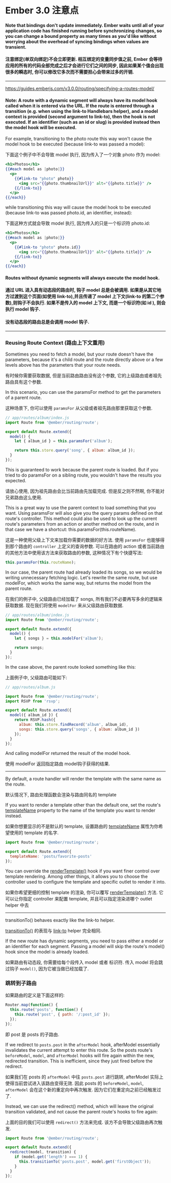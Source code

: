 # Ember 3.0 注意点

#### Note that bindings don't update immediately. Ember waits until all of your application code has finished running before synchronizing changes, so you can change a bound property as many times as you'd like without worrying about the overhead of syncing bindings when values are transient.

#### 注意绑定(单双向绑定)不会立即更新. 相互绑定的变量同步值之前, Ember 会等待应用的所有的代码全部完成之后才会进行它们之间的同步, 因此如果某个值会出现很多的瞬态时, 你可以修改它多次而不需要担心会带来过多的开销.

------

https://guides.emberjs.com/v3.0.0/routing/specifying-a-routes-model/

#### Note: A route with a dynamic segment will always have its model hook called when it is entered via the URL. If the route is entered through a transition (e.g. when using the link-to Handlebars helper), and a model context is provided (second argument to link-to), then the hook is not executed. If an identifier (such as an id or slug) is provided instead then the model hook will be executed.

For example, transitioning to the photo route this way won't cause the model hook to be executed (because link-to was passed a model):

下面这个例子中不会导致 model 执行, 因为传入了一个对象 photo 作为 model:

```hbs
<h1>Photos</h1>
{{#each model as |photo|}}
  <p>
    {{#link-to "photo" photo}}
      <img src="{{photo.thumbnailUrl}}" alt="{{photo.title}}" />
    {{/link-to}}
  </p>
{{/each}}
```

while transitioning this way will cause the model hook to be executed (because link-to was passed photo.id, an identifier, instead):

下面这种方式就会导致 model 执行, 因为传入的只是一个标识符 photo.id:

```hbs
<h1>Photos</h1>
{{#each model as |photo|}}
  <p>
    {{#link-to "photo" photo.id}}
      <img src="{{photo.thumbnailUrl}}" alt="{{photo.title}}" />
    {{/link-to}}
  </p>
{{/each}}
```

#### Routes without dynamic segments will always execute the model hook.

#### 通过 URL 进入具有动态段的路由时, 钩子 model 总是会被调用. 如果是从其它地方过渡到这个页面(如使用 link-to),并且传递了 model 上下文(link-to 的第二个参数),则钩子不会执行. 如果不是传入的 model 上下文, 而是一个标识符(如 id ), 则会执行 model 钩子.

#### 没有动态段的路由总是会调用 model 钩子.

------

### Reusing Route Context (路由上下文重用)

Sometimes you need to fetch a model, but your route doesn't have the parameters, because it's a child route and the route directly above or a few levels above has the parameters that your route needs.

有时候你需要获取数据, 但是当前路由路由没有这个参数, 它的上级路由或者祖先路由具有这个参数.

In this scenario, you can use the paramsFor method to get the parameters of a parent route.

这种场景下, 你可以使用 `paramsFor` 从父级或者祖先路由那里获取这个参数.

```js
// app/routes/album/index.js
import Route from '@ember/routing/route';

export default Route.extend({
  model() {
    let { album_id } = this.paramsFor('album');

    return this.store.query('song', { album: album_id });
  }
});
```

This is guaranteed to work because the parent route is loaded. But if you tried to do paramsFor on a sibling route, you wouldn't have the results you expected.

请放心使用, 因为祖先路由会比当前路由先加载完成. 但是反之则不然啊, 你不能对兄弟路由这么使用.

This is a great way to use the parent context to load something that you want. Using paramsFor will also give you the query params defined on that route's controller. This method could also be used to look up the current route's parameters from an action or another method on the route, and in that case we have a shortcut: this.paramsFor(this.routeName).

这是一种使用父级上下文来加载你需要的数据的好方法. 使用 `paramsFor` 也能够得到那个路由的 `controller` 上定义的查询参数. 可以在路由的 action 或者当前路由的其他方法中使用该方法来获取路由的参数, 这种情况下有个快捷写法:
```js
this.paramsFor(this.routeName);
```

In our case, the parent route had already loaded its songs, so we would be writing unnecessary fetching logic. Let's rewrite the same route, but use modelFor, which works the same way, but returns the model from the parent route.

在我们的例子中, 父级路由已经加载了 songs, 所有我们不必要再写多余的逻辑来获取数据. 现在我们将使用 `modelFor` 来从父级路由获取数据.

```js
// app/routes/album/index.js
import Route from '@ember/routing/route';

export default Route.extend({
  model() {
    let { songs } = this.modelFor('album');

    return songs;
  }
});
```

In the case above, the parent route looked something like this:

上面例子中, 父级路由可能如下:

```js
// app/routes/album.js

import Route from '@ember/routing/route';
import RSVP from 'rsvp';

export default Route.extend({
  model({ album_id }) {
    return RSVP.hash({
      album: this.store.findRecord('album', album_id),
      songs: this.store.query('songs', { album: album_id })
    });
  }
});
```

And calling modelFor returned the result of the model hook.

使用 modelFor 返回指定路由 model钩子获得的结果.

---


By default, a route handler will render the template with the same name as the route.

默认情况下, 路由处理函数会渲染与路由同名的 template

If you want to render a template other than the default one, set the route's [templateName](https://www.emberjs.com/api/ember/release/classes/Route/properties/templateName?anchor=templateName) property to the name of the template you want to render instead.

如果你想要显示的不是默认的 template, 设置路由的 [templateName](https://www.emberjs.com/api/ember/release/classes/Route/properties/templateName?anchor=templateName) 属性为你希望使用的 template 的名字.

```js
import Route from '@ember/routing/route';

export default Route.extend({
  templateName: 'posts/favorite-posts'
});
```

You can override the [renderTemplate()](https://www.emberjs.com/api/ember/release/classes/Route/methods/renderTemplate?anchor=renderTemplate) hook if you want finer control over template rendering. Among other things, it allows you to choose the controller used to configure the template and specific outlet to render it into.

如果你希望更细的控制 template 的渲染, 你可以覆写 [renderTemplate()](https://www.emberjs.com/api/ember/release/classes/Route/methods/renderTemplate?anchor=renderTemplate) 方法. 它可以让你指定 controller 来配置 template, 并且可以指定渲染进哪个 outlet helper 中去

---

transitionTo() behaves exactly like the link-to helper.

[transitionTo()](https://www.emberjs.com/api/ember/release/classes/Route/methods/transitionTo?anchor=transitionTo) 的表现与 [link-to](https://guides.emberjs.com/v3.0.0/templates/links) helper 完全相同.

If the new route has dynamic segments, you need to pass either a model or an identifier for each segment. Passing a model will skip the route's model() hook since the model is already loaded.

如果路由有动态段, 你需要给每个段传入 model 或者 标识符. 传入 model 将会跳过钩子 `model()`, 因为它被当做已经加载了.

### 跳转到子路由

如果路由的定义是下面这样的:

```js
Router.map(function() {
  this.route('posts', function() {
    this.route('post', { path: '/:post_id' });
  });
});
```

即 post 是 posts 的子路由.

If we redirect to `posts.post` in the `afterModel` hook, afterModel essentially invalidates the current attempt to enter this route. So the posts route's `beforeModel`, `model`, and `afterModel` hooks will fire again within the new, redirected transition. This is inefficient, since they just fired before the redirect.

如果我们在 posts 的 `afterModel` 中往 `posts.post` 进行跳转, afterModel 实际上使得当前尝试进入该路由变得无效. 因此 posts 的 `beforeModel`, `model`, `afterModel` 会在这个新的重定向中再次触发. 因为它们在重定向之前已经触发过了.

Instead, we can use the redirect() method, which will leave the original transition validated, and not cause the parent route's hooks to fire again:

上面的目的我们可以使用 `redirect()` 方法来完成. 该方不会导致父级路由再次触发.

```js
import Route from '@ember/routing/route';

export default Route.extend({
  redirect(model, transition) {
    if (model.get('length') === 1) {
      this.transitionTo('posts.post', model.get('firstObject'));
    }
  }
});
```